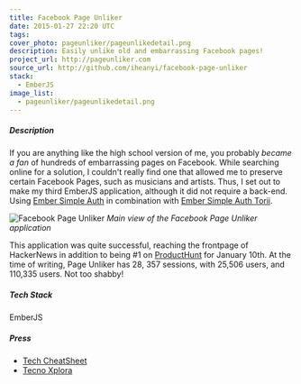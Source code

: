 ```yaml
---
title: Facebook Page Unliker
date: 2015-01-27 22:20 UTC
tags:
cover_photo: pageunliker/pageunlikedetail.png
description: Easily unlike old and embarrassing Facebook pages!
project_url: http://pageunliker.com
source_url: http://github.com/iheanyi/facebook-page-unliker
stack:
  - EmberJS
image_list:
  - pageunliker/pageunlikedetail.png
---
```


##### Description
If you are anything like the high school version of me, you probably *became a fan* of hundreds of embarrassing pages on Facebook. While searching online for a solution, I couldn't really find one that allowed me to preserve certain Facebook Pages, such as musicians and artists. Thus, I set out to make my third EmberJS application, although it did not require a back-end. Using [Ember Simple Auth](https://github.com/simplabs/ember-simple-auth) in combination with [Ember Simple Auth Torii](https://github.com/simplabs/ember-simple-auth/tree/master/packages/ember-simple-auth-torii).

![Facebook Page Unliker](pageunliker/pageunlikedetail.png)
*Main view of the Facebook Page Unliker application*

This application was quite successful, reaching the frontpage of HackerNews in addition to being #1 on [ProductHunt](http://www.producthunt.com/posts/facebook-page-unliker) for January 10th. At the time of writing, Page Unliker has 28, 357 sessions, with 25,506 users, and 110,335 users. Not too shabby!

##### Tech Stack
EmberJS

##### Press
* [Tech CheatSheet](http://wallstcheatsheet.com/technology/15-useful-tech-products-you-missed-last-week.html/?a=viewall)
* [Tecno Xplora](http://www.tecnoxplora.com/redes-sociales/librate-plumazo-paginas-facebook-que-gustan_2015011300228.html)
